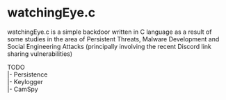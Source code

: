 # watchingEye.c

  watchingEye.c is a simple backdoor written in C language as a result of some studies in the area of Persistent Threats, Malware Development and Social Engineering Attacks (principally involving the recent Discord link sharing vulnerabilities)
  
  TODO<br>
    |- Persistence<br>
    |- Keylogger<br>
    |- CamSpy<br>
    
    
